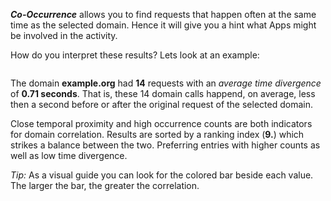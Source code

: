 ___Co-Occurrence___ allows you to find requests that happen often at the same time as the selected domain. Hence it will give you a hint what Apps might be involved in the activity.

How do you interpret these results? Lets look at an example:

<IMG>

The domain __example.org__ had __14__ requests with an _average time divergence_ of __0.71 seconds__. That is, these 14 domain calls happend, on average, less then a second before or after the original request of the selected domain.

Close temporal proximity and high occurrence counts are both indicators for domain correlation. Results are sorted by a ranking index (__9.__) which strikes a balance between the two. Preferring entries with higher counts as well as low time divergence.

_Tip:_ As a visual guide you can look for the colored bar beside each value. The larger the bar, the greater the correlation.
